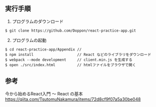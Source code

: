## 実行手順

1. プログラムのダウンロード

```
$ git clone https://github.com/Doppon/react-practice-app.git
```

2. プログラムの起動

```
$ cd react-practice-app/Appendix // 
$ npm install                    // React などのライブラリをダウンロード 
$ webpack --mode development     // client.min.js を生成する
$ open ./src/index.html          // htmlファイルをブラウザで開く
```

## 参考

今から始めるReact入門 〜 React の基本  
https://qiita.com/TsutomuNakamura/items/72d8cf9f07a5a30be048
